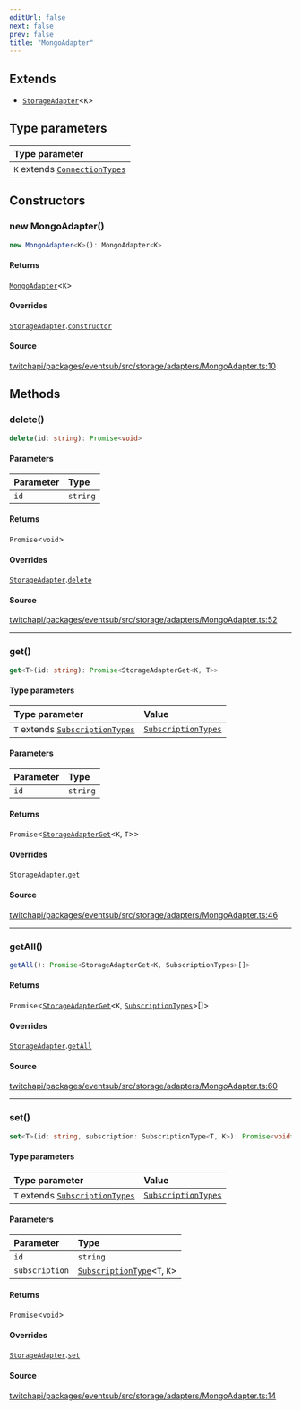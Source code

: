 ```yaml
---
editUrl: false
next: false
prev: false
title: "MongoAdapter"
---
```


## Extends

- [`StorageAdapter`](StorageAdapter.md)\<`K`\>

## Type parameters

| Type parameter |
| :------ |
| `K` extends [`ConnectionTypes`](../type-aliases/ConnectionTypes.md) |

## Constructors

### new MongoAdapter()

```ts
new MongoAdapter<K>(): MongoAdapter<K>
```

#### Returns

[`MongoAdapter`](MongoAdapter.md)\<`K`\>

#### Overrides

[`StorageAdapter`](StorageAdapter.md).[`constructor`](StorageAdapter.md#constructors)

#### Source

[twitchapi/packages/eventsub/src/storage/adapters/MongoAdapter.ts:10](https://github.com/pablornc/twitchapi//blob/b274026/packages/eventsub/src/storage/adapters/MongoAdapter.ts#L10)

## Methods

### delete()

```ts
delete(id: string): Promise<void>
```

#### Parameters

| Parameter | Type |
| :------ | :------ |
| `id` | `string` |

#### Returns

`Promise`\<`void`\>

#### Overrides

[`StorageAdapter`](StorageAdapter.md).[`delete`](StorageAdapter.md#delete)

#### Source

[twitchapi/packages/eventsub/src/storage/adapters/MongoAdapter.ts:52](https://github.com/pablornc/twitchapi//blob/b274026/packages/eventsub/src/storage/adapters/MongoAdapter.ts#L52)

***

### get()

```ts
get<T>(id: string): Promise<StorageAdapterGet<K, T>>
```

#### Type parameters

| Type parameter | Value |
| :------ | :------ |
| `T` extends [`SubscriptionTypes`](../enumerations/SubscriptionTypes.md) | [`SubscriptionTypes`](../enumerations/SubscriptionTypes.md) |

#### Parameters

| Parameter | Type |
| :------ | :------ |
| `id` | `string` |

#### Returns

`Promise`\<[`StorageAdapterGet`](../type-aliases/StorageAdapterGet.md)\<`K`, `T`\>\>

#### Overrides

[`StorageAdapter`](StorageAdapter.md).[`get`](StorageAdapter.md#get)

#### Source

[twitchapi/packages/eventsub/src/storage/adapters/MongoAdapter.ts:46](https://github.com/pablornc/twitchapi//blob/b274026/packages/eventsub/src/storage/adapters/MongoAdapter.ts#L46)

***

### getAll()

```ts
getAll(): Promise<StorageAdapterGet<K, SubscriptionTypes>[]>
```

#### Returns

`Promise`\<[`StorageAdapterGet`](../type-aliases/StorageAdapterGet.md)\<`K`, [`SubscriptionTypes`](../enumerations/SubscriptionTypes.md)\>[]\>

#### Overrides

[`StorageAdapter`](StorageAdapter.md).[`getAll`](StorageAdapter.md#getall)

#### Source

[twitchapi/packages/eventsub/src/storage/adapters/MongoAdapter.ts:60](https://github.com/pablornc/twitchapi//blob/b274026/packages/eventsub/src/storage/adapters/MongoAdapter.ts#L60)

***

### set()

```ts
set<T>(id: string, subscription: SubscriptionType<T, K>): Promise<void>
```

#### Type parameters

| Type parameter | Value |
| :------ | :------ |
| `T` extends [`SubscriptionTypes`](../enumerations/SubscriptionTypes.md) | [`SubscriptionTypes`](../enumerations/SubscriptionTypes.md) |

#### Parameters

| Parameter | Type |
| :------ | :------ |
| `id` | `string` |
| `subscription` | [`SubscriptionType`](../type-aliases/SubscriptionType.md)\<`T`, `K`\> |

#### Returns

`Promise`\<`void`\>

#### Overrides

[`StorageAdapter`](StorageAdapter.md).[`set`](StorageAdapter.md#set)

#### Source

[twitchapi/packages/eventsub/src/storage/adapters/MongoAdapter.ts:14](https://github.com/pablornc/twitchapi//blob/b274026/packages/eventsub/src/storage/adapters/MongoAdapter.ts#L14)
